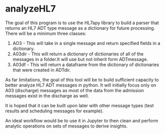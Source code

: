 # analyzeHL7

The goal of this program is to use the HL7apy library to build a parser that returns an HL7 ADT type message as a dictionary for future processing. There will be a minimum three classes:

1. AO3 - This will take in a single message and return specified fields in a dictionary.
2. A03dir - This will return a dictionary of dictionaries of all of the messages in a folder.It will use but not inherit form ADTmessage.
3. A03df - This will return a dataframe from the dictionary of dictionaries that were created in ADTdir.

As far limitations, the goal of this tool will be to build sufficient capacity to better analyze HL7 ADT messages in python. It will initially focus only on A03 (discharge) messages as most of the data from the admission messages exist in the discharge as well.

It is hoped that it can be built upon later with other message types (test results and scheduling messages for example).

An ideal workflow would be to use it in Jupyter to then clean and perform analytic operations on sets of messages to derive insights. 

